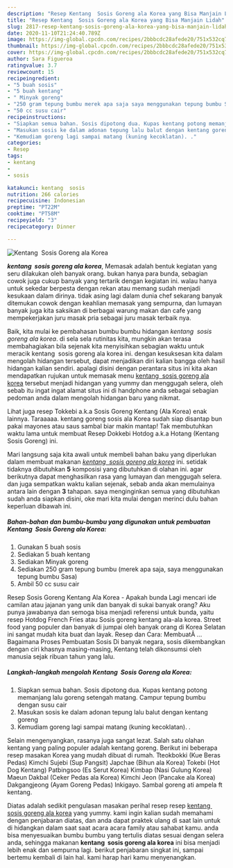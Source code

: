 ```yaml
---
description: "Resep Kentang  Sosis Goreng ala Korea yang Bisa Manjain Lidah"
title: "Resep Kentang  Sosis Goreng ala Korea yang Bisa Manjain Lidah"
slug: 2817-resep-kentang-sosis-goreng-ala-korea-yang-bisa-manjain-lidah
date: 2020-11-10T21:24:40.789Z
image: https://img-global.cpcdn.com/recipes/2bbbcdc28afede20/751x532cq70/kentang-sosis-goreng-ala-korea-foto-resep-utama.jpg
thumbnail: https://img-global.cpcdn.com/recipes/2bbbcdc28afede20/751x532cq70/kentang-sosis-goreng-ala-korea-foto-resep-utama.jpg
cover: https://img-global.cpcdn.com/recipes/2bbbcdc28afede20/751x532cq70/kentang-sosis-goreng-ala-korea-foto-resep-utama.jpg
author: Sara Figueroa
ratingvalue: 3.7
reviewcount: 15
recipeingredient:
- "5 buah sosis"
- "5 buah kentang"
- " Minyak goreng"
- "250 gram tepung bumbu merek apa saja saya menggunakan tepung bumbu Sasa"
- "50 cc susu cair"
recipeinstructions:
- "Siapkan semua bahan. Sosis dipotong dua. Kupas kentang potong memanjang lalu goreng setengah matang. Campur tepung bumbu dengan susu cair"
- "Masukan sosis ke dalam adonan tepung lalu balut dengan kentang goreng"
- "Kemudiam goreng lagi sampai matang (kuning kecoklatan). ."
categories:
- Resep
tags:
- kentang
- 
- sosis

katakunci: kentang  sosis 
nutrition: 266 calories
recipecuisine: Indonesian
preptime: "PT22M"
cooktime: "PT58M"
recipeyield: "3"
recipecategory: Dinner

---
```



![Kentang  Sosis Goreng ala Korea](https://img-global.cpcdn.com/recipes/2bbbcdc28afede20/751x532cq70/kentang-sosis-goreng-ala-korea-foto-resep-utama.jpg)

<b><i>kentang  sosis goreng ala korea</i></b>, Memasak adalah bentuk kegiatan yang seru dilakukan oleh banyak orang. bukan hanya para bunda, sebagian cowok juga cukup banyak yang tertarik dengan kegiatan ini. walau hanya untuk sekedar berpesta dengan rekan atau memang sudah menjadi kesukaan dalam dirinya. tidak asing lagi dalam dunia chef sekarang banyak ditemukan cowok dengan keahlian memasak yang sempurna, dan lumayan banyak juga kita saksikan di berbagai warung makan dan cafe yang mempekerjakan juru masak pria sebagai juru masak terbaik nya.

Baik, kita mulai ke pembahasan bumbu bumbu hidangan <i>kentang  sosis goreng ala korea</i>. di sela sela rutinitas kita, mungkin akan terasa membahagiakan bila sejenak kita menyisihkan sebagian waktu untuk meracik kentang  sosis goreng ala korea ini. dengan kesuksesan kita dalam mengolah hidangan tersebut, dapat menjadikan diri kalian bangga oleh hasil hidangan kalian sendiri. apalagi disini dengan perantara situs ini kita akan mendapatkan rujukan untuk memasak menu <u>kentang  sosis goreng ala korea</u> tersebut menjadi hidangan yang yummy dan menggugah selera, oleh sebab itu ingat ingat alamat situs ini di handphone anda sebagai sebagian pedoman anda dalam mengolah hidangan baru yang nikmat.

Lihat juga resep Tokkebi a.k.a Sosis Goreng Kentang (Ala Korea) enak lainnya. Taraaaaa. kentang goreng sosis ala Korea sudah siap disantap bun pakai mayones atau saus sambal biar makin mantap! Tak membutuhkan waktu lama untuk membuat Resep Dokkebi Hotdog a.k.a Hotang (Kentang Sosis Goreng) ini.


Mari langsung saja kita awali untuk membeli bahan baku yang diperlukan dalam membuat makanan <u><i>kentang  sosis goreng ala korea</i></u> ini. setidak tidaknya dibutuhkan <b>5</b> komposisi yang dibutuhkan di olahan ini. agar berikutnya dapat menghasilkan rasa yang lumayan dan menggugah selera. dan juga sempatkan waktu kalian sejenak, sebab anda akan memulainya antara lain dengan <b>3</b> tahapan. saya menginginkan semua yang dibutuhkan sudah anda siapkan disini, oke mari kita mulai dengan merinci dulu bahan keperluan dibawah ini.

<!--inarticleads1-->

##### Bahan-bahan dan bumbu-bumbu yang digunakan untuk pembuatan Kentang  Sosis Goreng ala Korea:

1. Gunakan 5 buah sosis
1. Sediakan 5 buah kentang
1. Sediakan  Minyak goreng
1. Sediakan 250 gram tepung bumbu (merek apa saja, saya menggunakan tepung bumbu Sasa)
1. Ambil 50 cc susu cair


Resep Sosis Goreng Kentang Ala Korea - Apakah bunda Lagi mencari ide camilan atau jajanan yang unik dan banyak di sukai banyak orang? Aku punya jawabanya dan semoga bisa menjadi referensi untuk bunda, yaitu resep Hotdog French Fries atau Sosis goreng kentang ala-ala korea. Street food yang populer dan banyak di jumpai oleh banyak orang di Korea Selatan ini sangat mudah kita buat dan layak. Resep dan Cara: MembuatÂ … Bagaimana Proses Pembuatan Sosis Di banyak negara, sosis dikembangkan dengan ciri khasnya masing-masing, Kentang telah dikonsumsi oleh manusia sejak ribuan tahun yang lalu. 

<!--inarticleads2-->

##### Langkah-langkah mengolah Kentang  Sosis Goreng ala Korea:

1. Siapkan semua bahan. Sosis dipotong dua. Kupas kentang potong memanjang lalu goreng setengah matang. Campur tepung bumbu dengan susu cair
1. Masukan sosis ke dalam adonan tepung lalu balut dengan kentang goreng
1. Kemudiam goreng lagi sampai matang (kuning kecoklatan). .


Selain mengenyangkan, rasanya juga sangat lezat. Salah satu olahan kentang yang paling populer adalah kentang goreng. Berikut ini beberapa resep masakan Korea yang mudah dibuat di rumah. Tteokbokki (Kue Beras Pedas) Kimchi Sujebi (Sup Pangsit) Japchae (Bihun ala Korea) Tokebi (Hot Dog Kentang) Patbingsoo (Es Serut Korea) Kimbap (Nasi Gulung Korea) Maeun Dakbal (Ceker Pedas ala Korea) Kimchi Jeon (Pancake ala Korea) Dakgangjeong (Ayam Goreng Pedas) Inkigayo. Sambal goreng ati ampela ft kentang. 

Diatas adalah sedikit pengulasan masakan perihal resep resep <u>kentang  sosis goreng ala korea</u> yang yummy. kami ingin kalian sudah memahami dengan penjabaran diatas, dan anda dapat praktek ulang di saat lain untuk di hidangkan dalam saat saat acara acara family atau sahabat kamu. anda bisa menyesuaikan bumbu bumbu yang tertulis diatas sesuai dengan selera anda, sehingga makanan <b>kentang  sosis goreng ala korea</b> ini bisa menjadi lebih enak dan sempurna lagi. berikut penjabaran singkat ini, sampai bertemu kembali di lain hal. kami harap hari kamu menyenangkan.

